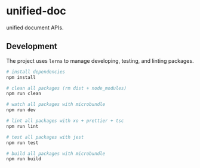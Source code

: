 # unified-doc

unified document APIs.

## Development

The project uses `lerna` to manage developing, testing, and linting packages.

```sh
# install dependencies
npm install

# clean all packages (rm dist + node_modules)
npm run clean

# watch all packages with microbundle
npm run dev

# lint all packages with xo + prettier + tsc
npm run lint

# test all packages with jest
npm run test

# build all packages with microbundle
npm run build
```
